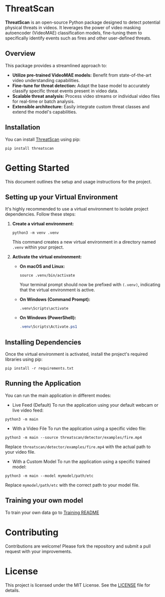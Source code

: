 # ThreatScan
**ThreatScan** is an open-source Python package designed to detect potential physical threats in videos. It leverages the power of video masking autoencoder (VideoMAE) classification models, fine-tuning them to specifically identify events such as fires and other user-defined threats.

## Overview

This package provides a streamlined approach to:

* **Utilize pre-trained VideoMAE models:** Benefit from state-of-the-art video understanding capabilities.
* **Fine-tune for threat detection:** Adapt the base model to accurately classify specific threat events present in video data.
* **Scalable threat analysis:** Process video streams or individual video files for real-time or batch analysis.
* **Extensible architecture:** Easily integrate custom threat classes and extend the model's capabilities.

## Installation

You can install [ThreatScan](https://pypi.org/project/threat-scan/0.1.0/) using pip:
```
pip install threatscan
```

# Getting Started

This document outlines the setup and usage instructions for the project.

## Setting up your Virtual Environment

It's highly recommended to use a virtual environment to isolate project dependencies. Follow these steps:

1.  **Create a virtual environment:**
    ```
    python3 -m venv .venv
    ```
    This command creates a new virtual environment in a directory named `.venv` within your project.

2.  **Activate the virtual environment:**

    * **On macOS and Linux:**
        ```
        source .venv/bin/activate
        ```
        Your terminal prompt should now be prefixed with `(.venv)`, indicating that the virtual environment is active.

    * **On Windows (Command Prompt):**
        ```
        .venv\Scripts\activate
        ```

    * **On Windows (PowerShell):**
        ```powershell
        .venv\Scripts\Activate.ps1
        ```

## Installing Dependencies

Once the virtual environment is activated, install the project's required libraries using pip:

```
pip install -r requirements.txt
```

## Running the Application
You can run the main application in different modes:

* Live Feed (Default)
To run the application using your default webcam or live video feed:

```
python3 -m main
```

* With a Video File
To run the application using a specific video file:

```
python3 -m main --source threatscan/detector/examples/fire.mp4
```
Replace `threatscan/detector/examples/fire.mp4` with the actual path to your video file.

* With a Custom Model
To run the application using a specific trained model:

```
python3 -m main --model mymodel/path/etc
```
Replace `mymodel/path/etc` with the correct path to your model file.


## Training your own model
To train your own data go to [Training README](training/README.md)

# Contributing
Contributions are welcome! Please fork the repository and submit a pull request with your improvements.

# License
This project is licensed under the MIT License. See the [LICENSE](LICENSE) file for details.